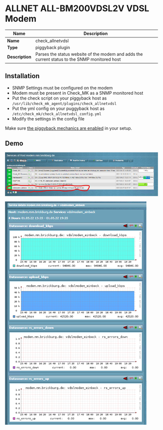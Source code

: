 # ALLNET ALL-BM200VDSL2V VDSL Modem

| Name | Description |
|------|-------------|
| **Name** | check_allnetvdsl |
| **Type** | piggyback plugin |
| **Description** | Parses the status website of the modem and adds the current status to the SNMP monitored host |

## Installation

- SNMP Settings must be configured on the modem
- Modem must be present in Check_MK as a SNMP monitored host
- Put the check script on your piggyback host as `/usr/lib/check_mk_agent/plugins/check_allnetvdsl`
- Put the yml config on your puggyback host as `/etc/check_mk/check_allnetvdsl_config.yml`
- Modify the settings in the config file

Make sure [the piggyback mechanics are enabled](https://docs.checkmk.com/latest/en/piggyback.html) in your setup.

## Demo

![demo1](demo1.png)

![demo2](demo2.png)
